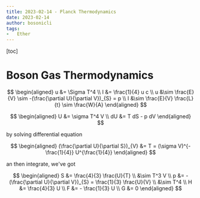 ```yaml
---
title: 2023-02-14 - Planck Thermodynamics
date: 2023-02-14
author: bosonicli
tags:
-   Ether
---
```


[toc]

# Boson Gas Thermodynamics

$$
\begin{aligned}
    u &= \Sigma T^4 \\
    I &= \frac{1}{4} u c    \\
    u &\sim \frac{E}{V} \sim -(\frac{\partial
     U}{\partial V})_{S} = p \\
    I &\sim \frac{E}{V} \frac{L}{t} \sim \frac{W}{A}
\end{aligned}
$$

$$
\begin{aligned}
    U &= \sigma T^4 V   \\
    dU &= T dS - p dV
\end{aligned}
$$

by solving differential equation

$$
\begin{aligned}
    (\frac{\partial U}{\partial S})_{V}  &= T = (\sigma V)^{-\frac{1}{4}} U^{\frac{1}{4}}
\end{aligned}
$$

an then integrate, we've got

$$
\begin{aligned}
    S &= \frac{4}{3} \frac{U}{T}  \\
    &\sim T^3 V \\
    p &= - (\frac{\partial U}{\partial V})_{S} = \frac{1}{3} \frac{U}{V}   \\
    &\sim T^4   \\
    H &= \frac{4}{3} U   \\
    F &= - \frac{1}{3} U  \\
    G &= 0
\end{aligned}
$$
